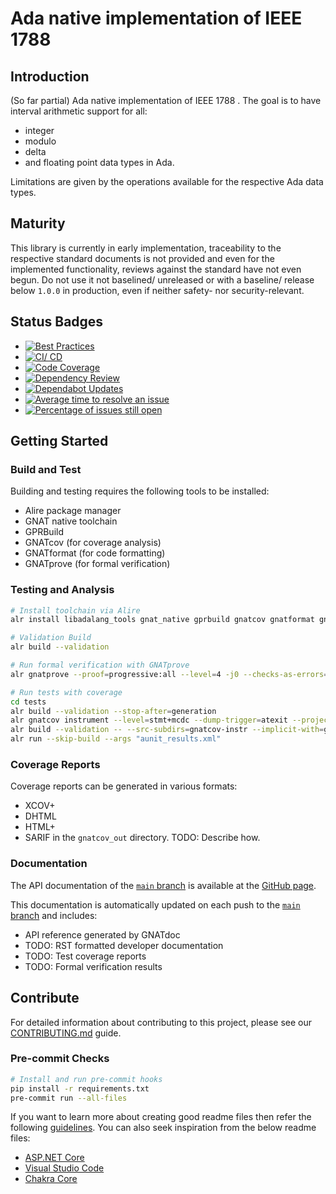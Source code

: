 # Ada native implementation of IEEE 1788

## Introduction

(So far partial) Ada native implementation of IEEE 1788 .
The goal is to have interval arithmetic support for all:

- integer
- modulo
- delta
- and floating point
  data types in Ada.

Limitations are given by the operations available for the respective Ada data types.

## Maturity

This library is currently in early implementation, traceability to the
respective standard documents is not provided and even for the implemented
functionality, reviews against the standard have not even begun.
Do not use it not baselined/ unreleased or with a baseline/ release below
`1.0.0` in production, even if neither safety- nor security-relevant.

## Status Badges

- [![Best Practices][best-practices-badge]][best-practices-url]
- [![CI/ CD][cicd-badge]][cicd-url]
- [![Code Coverage][codecov-badge]][codecov-url]
- [![Dependency Review][dep-review-badge]][dep-review-url]
- [![Dependabot Updates][dependabot-badge]][dependabot-url]
- [![Average time to resolve an issue](http://isitmaintained.com/badge/resolution/torsknod2/ieee1788-ada.svg)](http://isitmaintained.com/project/torsknod2/ieee1788-ada "Average time to resolve an issue")
- [![Percentage of issues still open](http://isitmaintained.com/badge/open/torsknod2/ieee1788-ada.svg)](http://isitmaintained.com/project/torsknod2/ieee1788-ada "Percentage of issues still open")

[best-practices-badge]: https://bestpractices.coreinfrastructure.org/projects/10022/badge
[best-practices-url]: https://bestpractices.coreinfrastructure.org/projects/10022
[cicd-badge]: https://github.com/torsknod2/ieee1788-ada/actions/workflows/cicd.yaml/badge.svg
[cicd-url]: https://github.com/torsknod2/ieee1788-ada/actions/workflows/cicd.yaml
[codecov-badge]: https://codecov.io/gh/torsknod2/ieee1788-ada/graph/badge.svg?token=KSOUO8UJSL
[codecov-url]: https://codecov.io/gh/torsknod2/ieee1788-ada
[dep-review-badge]: https://github.com/torsknod2/ieee1788-ada/actions/workflows/dependency-review.yml/badge.svg
[dep-review-url]: https://github.com/torsknod2/ieee1788-ada/actions/workflows/dependency-review.yml
[dependabot-badge]: https://github.com/torsknod2/ieee1788-ada/actions/workflows/dependabot/dependabot-updates/badge.svg
[dependabot-url]: https://github.com/torsknod2/ieee1788-ada/actions/workflows/dependabot/dependabot-updates

## Getting Started

### Build and Test

Building and testing requires the following tools to be installed:

- Alire package manager
- GNAT native toolchain
- GPRBuild
- GNATcov (for coverage analysis)
- GNATformat (for code formatting)
- GNATprove (for formal verification)

### Testing and Analysis

```bash
# Install toolchain via Alire
alr install libadalang_tools gnat_native gprbuild gnatcov gnatformat gnatprove

# Validation Build
alr build --validation

# Run formal verification with GNATprove
alr gnatprove --proof=progressive:all --level=4 -j0 --checks-as-errors=on --warnings=error

# Run tests with coverage
cd tests
alr build --validation --stop-after=generation
alr gnatcov instrument --level=stmt+mcdc --dump-trigger=atexit --projects=../ieee1788.gpr
alr build --validation -- --src-subdirs=gnatcov-instr --implicit-with=gnatcov_rts_full
alr run --skip-build --args "aunit_results.xml"
```

### Coverage Reports

Coverage reports can be generated in various formats:

- XCOV+
- DHTML
- HTML+
- SARIF
  in the `gnatcov_out` directory.
  TODO: Describe how.

### Documentation

The API documentation of the [`main` branch][main-branch] is available at the
[GitHub page][github-page].

This documentation is automatically updated on each push to the
[`main` branch][main-branch] and includes:

- API reference generated by GNATdoc
- TODO: RST formatted developer documentation
- TODO: Test coverage reports
- TODO: Formal verification results

[main-branch]: https://github.com/torsknod2/ieee1788-ada/tree/main
[github-page]: https://torsknod2.github.io/ieee1788-ada

## Contribute

For detailed information about contributing to this project, please see our
[CONTRIBUTING.md](CONTRIBUTING.md) guide.

### Pre-commit Checks

```bash
# Install and run pre-commit hooks
pip install -r requirements.txt
pre-commit run --all-files
```

If you want to learn more about creating good readme files then refer the following
[guidelines](https://docs.microsoft.com/en-us/azure/devops/repos/git/create-a-readme?view=azure-devops).
You can also seek inspiration from the below readme files:

- [ASP.NET Core](https://github.com/aspnet/Home)
- [Visual Studio Code](https://github.com/Microsoft/vscode)
- [Chakra Core](https://github.com/Microsoft/ChakraCore)

